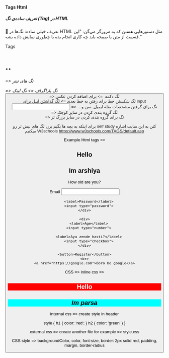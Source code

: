 #### Tags Html
##### تعریف ساده‌ی تگ (Tag) در HTML
🧠 تعریف خیلی ساده:
تگ‌ها در HTML مثل دستورهایی هستن که به مرورگر می‌گن:
"این قسمت از متن یا صفحه باید چه کاری انجام بده یا چطوری نمایش داده بشه."

Tags
<h1>..<h6> => تگ های تیتر
<p> => تگ پاراگراف
<a> => تگ لینک
<button> => تگ دکمه
<image> => برای اضافه کردن عکس 
<br> تگ شکستن خط برای رفتن به خط بعدی
<label> => تگ گذاشتن لیبل برای input
<input> => …تگ برای گرفتن مشخصات مثله ایمیل, سن و  
<div> => تگ گروه بندی کردن در سایز کوچک
<section> => تگ برای گروه بندی کردن در سایز بزرگ تر

برای اینکه به بچه ها بگیم برن تگ های بیش تر رو self study کنن به این سایت اشاره میکنیم
W3schools
https://www.w3schools.com/TAGS/default.asp


Example Html tags =>

<h1>Hello</h1>
<h2>Im arshiya</h2>
<p>How old are you?</p>

<section> 
    <div>
        <label>Email</label>
        <input type="text">
        
        <label>Password</label>
        <input type="password">
    </div>
    
    <div>
        <label>Age</label>
        <input type="number">

        <label>Aya zende hasti?</label>
        <input type="checkbox">
    </div>

    <button>Register</button>
    <br>
    <a href="https://google.com">Boro be google</a>
</section>

CSS => 
inline css =>
<h1 style="background-color: red; color: white;">Hello</h1>
<h2 style="background-color: aqua; font-style: italic;">Im parsa</h2>

internal css => 
create style in header

style {
h1 {
color: 'red';
}
h2 {
color: 'green'
}
}

external css =>
create another file for example =>
style.css

CSS style =>
backgroundColor, color, font-size, border: 2px solid red, padding, margin, border-radius